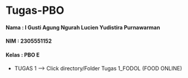 # Tugas-PBO

#### Nama : I Gusti Agung Ngurah Lucien Yudistira Purnawarman
#### NIM : 2305551152
#### Kelas : PBO E

- TUGAS 1 --> Click directory/Folder Tugas 1_FODOL (FOOD ONLINE)
